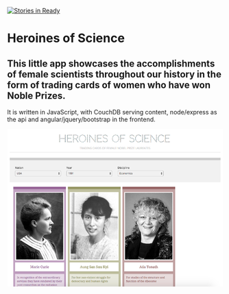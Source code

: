 [![Stories in Ready](https://badge.waffle.io/supernoir/heroines-of-science.svg?label=ready&title=Ready)](http://waffle.io/supernoir/heroines-of-science)
# Heroines of Science
## This little app showcases the accomplishments of female scientists throughout our history in the form of trading cards of women who have won Noble Prizes.

It is written in JavaScript, with CouchDB serving content, node/express as the api and angular/jquery/bootstrap in the frontend.

![Screenshot of Current Progress](screenshots/screenshot_mar-2-16.png)
